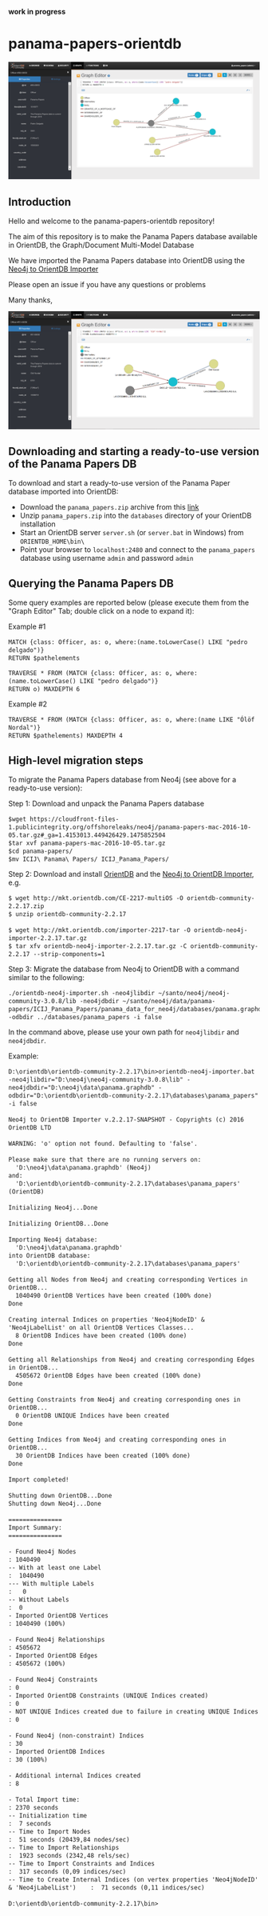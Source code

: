 **work in progress**


# panama-papers-orientdb

![](graph_editor1.png)

## Introduction

Hello and welcome to the panama-papers-orientdb repository!

The aim of this repository is to make the Panama Papers database available in OrientDB, the Graph/Document Multi-Model Database

We have imported the Panama Papers database into OrientDB using the [Neo4j to OrientDB Importer](http://orientdb.com/neo4j-to-orientdb-importer/)

Please open an issue if you have any questions or problems

Many thanks,

![](graph_editor2.png)

## Downloading and starting a ready-to-use version of the Panama Papers DB

To download and start a ready-to-use version of the Panama Paper database imported into OrientDB:

- Download the `panama_papers.zip` archive from this [link](https://www.dropbox.com/s/fmt9hjsxvulqxal/panama_papers.zip)
- Unzip `panama_papers.zip` into the `databases` directory of your OrientDB installation
- Start an OrientDB server `server.sh` (or `server.bat` in Windows) from `ORIENTDB_HOME\bin\`
- Point your browser to `localhost:2480` and connect to the `panama_papers` database using username `admin` and password `admin`

## Querying the Panama Papers DB

Some query examples are reported below (please execute them from the "Graph Editor" Tab; double click on a node to expand it):

Example #1

```
MATCH {class: Officer, as: o, where:(name.toLowerCase() LIKE "pedro delgado")}
RETURN $pathelements
```

```
TRAVERSE * FROM (MATCH {class: Officer, as: o, where:(name.toLowerCase() LIKE "pedro delgado")}
RETURN o) MAXDEPTH 6
```

Example #2

```
TRAVERSE * FROM (MATCH {class: Officer, as: o, where:(name LIKE "Ólöf Nordal")}
RETURN $pathelements) MAXDEPTH 4
```

## High-level migration steps

To migrate the Panama Papers database from Neo4j (see above for a ready-to-use version):

Step 1: Download and unpack the Panama Papers database

```
$wget https://cloudfront-files-1.publicintegrity.org/offshoreleaks/neo4j/panama-papers-mac-2016-10-05.tar.gz#_ga=1.4153013.449426429.1475852504
$tar xvf panama-papers-mac-2016-10-05.tar.gz
$cd panama-papers/
$mv ICIJ\ Panama\ Papers/ ICIJ_Panama_Papers/ 
```

Step 2: Download and install [OrientDB](http://orientdb.com/download/) and the [Neo4j to OrientDB Importer](http://orientdb.com/neo4j-to-orientdb-importer/), e.g.

```
$ wget http://mkt.orientdb.com/CE-2217-multiOS -O orientdb-community-2.2.17.zip
$ unzip orientdb-community-2.2.17

$ wget http://mkt.orientdb.com/importer-2217-tar -O orientdb-neo4j-importer-2.2.17.tar.gz
$ tar xfv orientdb-neo4j-importer-2.2.17.tar.gz -C orientdb-community-2.2.17 --strip-components=1
```

Step 3: Migrate the database from Neo4j to OrientDB with a command similar to the following:

```
./orientdb-neo4j-importer.sh -neo4jlibdir ~/santo/neo4j/neo4j-community-3.0.8/lib -neo4jdbdir ~/santo/neo4j/data/panama-papers/ICIJ_Panama_Papers/panama_data_for_neo4j/databases/panama.graphdb  -odbdir ../databases/panama_papers -i false
```

In the command above, please use your own path for `neo4jlibdir` and `neo4jdbdir`.

Example:

```
D:\orientdb\orientdb-community-2.2.17\bin>orientdb-neo4j-importer.bat -neo4jlibdir="D:\neo4j\neo4j-community-3.0.8\lib" -neo4jdbdir="D:\neo4j\data\panama.graphdb" -odbdir="D:\orientdb\orientdb-community-2.2.17\databases\panama_papers" -i false

Neo4j to OrientDB Importer v.2.2.17-SNAPSHOT - Copyrights (c) 2016 OrientDB LTD

WARNING: 'o' option not found. Defaulting to 'false'.

Please make sure that there are no running servers on:
  'D:\neo4j\data\panama.graphdb' (Neo4j)
and:
  'D:\orientdb\orientdb-community-2.2.17\databases\panama_papers' (OrientDB)

Initializing Neo4j...Done

Initializing OrientDB...Done

Importing Neo4j database:
  'D:\neo4j\data\panama.graphdb'
into OrientDB database:
  'D:\orientdb\orientdb-community-2.2.17\databases\panama_papers'

Getting all Nodes from Neo4j and creating corresponding Vertices in OrientDB...
  1040490 OrientDB Vertices have been created (100% done)
Done

Creating internal Indices on properties 'Neo4jNodeID' & 'Neo4jLabelList' on all OrientDB Vertices Classes...
  8 OrientDB Indices have been created (100% done)
Done

Getting all Relationships from Neo4j and creating corresponding Edges in OrientDB...
  4505672 OrientDB Edges have been created (100% done)
Done

Getting Constraints from Neo4j and creating corresponding ones in OrientDB...
  0 OrientDB UNIQUE Indices have been created
Done

Getting Indices from Neo4j and creating corresponding ones in OrientDB...
  30 OrientDB Indices have been created (100% done)
Done

Import completed!

Shutting down OrientDB...Done
Shutting down Neo4j...Done

===============
Import Summary:
===============

- Found Neo4j Nodes                                                                           : 1040490
-- With at least one Label                                                                    :  1040490
--- With multiple Labels                                                                      :   0
-- Without Labels                                                                             :  0
- Imported OrientDB Vertices                                                                  : 1040490 (100%)

- Found Neo4j Relationships                                                                   : 4505672
- Imported OrientDB Edges                                                                     : 4505672 (100%)

- Found Neo4j Constraints                                                                     : 0
- Imported OrientDB Constraints (UNIQUE Indices created)                                      : 0
- NOT UNIQUE Indices created due to failure in creating UNIQUE Indices                        : 0

- Found Neo4j (non-constraint) Indices                                                        : 30
- Imported OrientDB Indices                                                                   : 30 (100%)

- Additional internal Indices created                                                         : 8

- Total Import time:                                                                          : 2370 seconds
-- Initialization time                                                                        :  7 seconds
-- Time to Import Nodes                                                                       :  51 seconds (20439,84 nodes/sec)
-- Time to Import Relationships                                                               :  1923 seconds (2342,48 rels/sec)
-- Time to Import Constraints and Indices                                                     :  317 seconds (0,09 indices/sec)
-- Time to Create Internal Indices (on vertex properties 'Neo4jNodeID' & 'Neo4jLabelList')    :  71 seconds (0,11 indices/sec)

D:\orientdb\orientdb-community-2.2.17\bin>
```